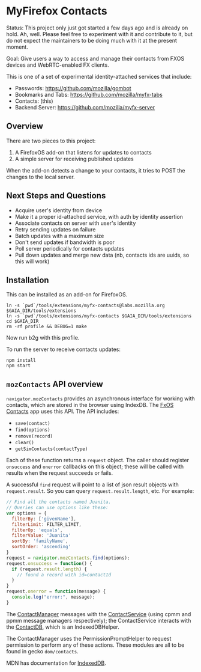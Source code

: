 # MyFirefox Contacts

Status: This project only just got started a few days ago and is already on
hold.  Ah, well.  Please feel free to experiment with it and contribute to it,
but do not expect the maintainers to be doing much with it at the present
moment.

Goal: Give users a way to access and manage their contacts from FXOS devices
and WebRTC-enabled FX clients.

This is one of a set of experimental identity-attached services that include:

- Passwords: https://github.com/mozilla/gombot
- Bookmarks and Tabs: https://github.com/mozilla/myfx-tabs
- Contacts: (this)
- Backend Server: https://github.com/mozilla/myfx-server 

## Overview

There are two pieces to this project:

1. A FirefoxOS add-on that listens for updates to contacts
2. A simple server for receiving published updates

When the add-on detects a change to your contacts, it tries to POST the changes
to the local server.

## Next Steps and Questions

- Acquire user's identity from device
- Make it a proper id-attached service, with auth by identity assertion
- Associate contacts on server with user's identity
- Retry sending updates on failure
- Batch updates with a maximum size
- Don't send updates if bandwidth is poor
- Poll server periodically for contacts updates
- Pull down updates and merge new data (nb, contacts ids are uuids, so this
  will work)

## Installation

This can be installed as an add-on for FirefoxOS.

```
ln -s `pwd`/tools/extensions/myfx-contacts@labs.mozilla.org $GAIA_DIR/tools/extensions
ln -s `pwd`/tools/extensions/myfx-contacts $GAIA_DIR/tools/extensions
cd $GAIA_DIR
rm -rf profile && DEBUG=1 make
```

Now run b2g with this profile.

To run the server to receive contacts updates:

```
npm install
npm start
```

## `mozContacts` API overview

`navigator.mozContacts` provides an asynchronous interface for working with
contacts, which are stored in the browser using IndexDB.  The 
[FxOS Contacts](https://github.com/mozilla-b2g/gaia/apps/communication/contacts') 
app uses this API.  The API includes:

- `save(contact)`
- `find(options)`
- `remove(record)`
- `clear()`
- `getSimContacts(contactType)`

Each of these function returns a `request` object.  The caller should register
`onsuccess` and `onerror` callbacks on this object; these will be called with
results when the request succeeds or fails.

A successful `find` request will point to a list of json result objects with
`request.result`.  So you can query `request.result.length`, etc.  For example:

```javascript
// Find all the contacts named Juanita.
// Queries can use options like these:
var options = {
  filterBy: ['givenName'],
  filterLimit: FILTER_LIMIT,
  filterOp: 'equals',
  filterValue: 'Juanita'
  sortBy: 'familyName',
  sortOrder: 'ascending'
}
request = navigator.mozContacts.find(options);
request.onsuccess = function() {
  if (request.result.length) {
    // found a record with id=contactId
  }
}
request.onerror = function(message) {
  console.log("error:", message);
}
```

The 
[ContactManager](http://mxr.mozilla.org/mozilla-central/source/dom/contacts/ContactManager.js) 
messages with the 
[ContactService](http://mxr.mozilla.org/mozilla-central/source/dom/contacts/fallback/ContactService.jsm) 
(using cpmm and ppmm message managers respectively); the
ContactService interacts with the 
[ContactDB](http://mxr.mozilla.org/mozilla-central/source/dom/contacts/fallback/ContactDB.jsm), 
which is an IndexedDBHelper.

The ContactManager uses the PermissionPromptHelper to request permission to perform any
of these actions.
These modules are all to be found in gecko `dom/contacts`.

MDN has documentation for [IndexedDB](https://developer.mozilla.org/docs/IndexedDB).




